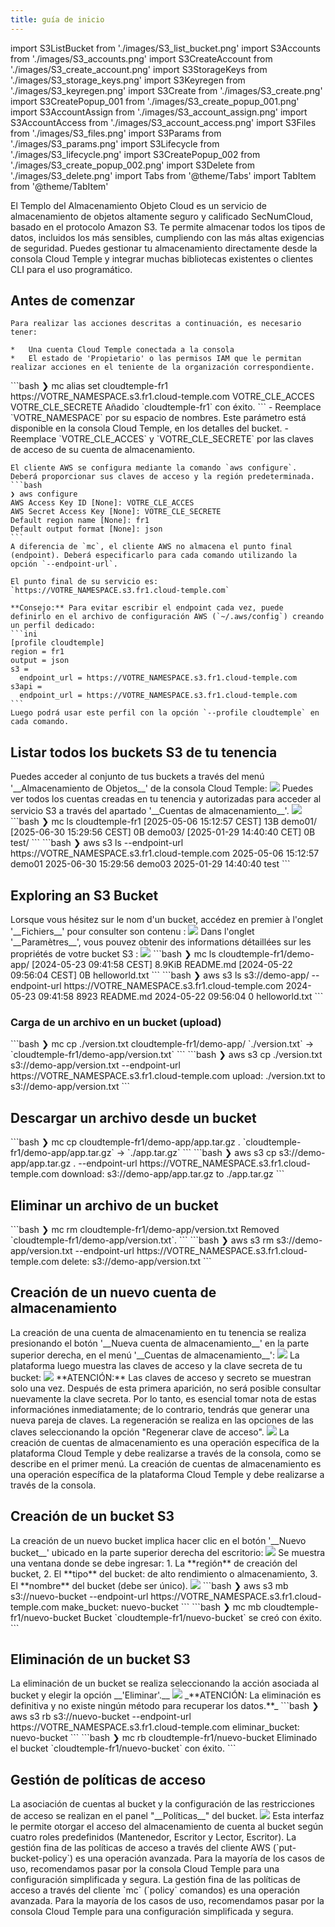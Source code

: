 ```yaml
---
title: guía de inicio
---
```


import S3ListBucket from './images/S3_list_bucket.png'
import S3Accounts from './images/S3_accounts.png'
import S3CreateAccount from './images/S3_create_account.png'
import S3StorageKeys from './images/S3_storage_keys.png'
import S3Keyregen from './images/S3_keyregen.png'
import S3Create from './images/S3_create.png'
import S3CreatePopup_001 from './images/S3_create_popup_001.png'
import S3AccountAssign from './images/S3_account_assign.png'
import S3AccountAccess from './images/S3_account_access.png'
import S3Files from './images/S3_files.png'
import S3Params from './images/S3_params.png'
import S3Lifecycle from './images/S3_lifecycle.png'
import S3CreatePopup_002 from './images/S3_create_popup_002.png'
import S3Delete from './images/S3_delete.png'
import Tabs from '@theme/Tabs'
import TabItem from '@theme/TabItem'

El Templo del Almacenamiento Objeto Cloud es un servicio de almacenamiento de objetos altamente seguro y calificado SecNumCloud, basado en el protocolo Amazon S3. Te permite almacenar todos los tipos de datos, incluidos los más sensibles, cumpliendo con las más altas exigencias de seguridad. Puedes gestionar tu almacenamiento directamente desde la consola Cloud Temple y integrar muchas bibliotecas existentes o clientes CLI para el uso programático.

## Antes de comenzar

<Tabs>
  <TabItem value="Consola Cloud Temple" label="Consola Cloud Temple">

    Para realizar las acciones descritas a continuación, es necesario tener:

    *   Una cuenta Cloud Temple conectada a la consola
    *   El estado de 'Propietario' o las permisos IAM que le permitan realizar acciones en el teniente de la organización correspondiente.

  </TabItem>
  <TabItem value="MC CLI" label="MC CLI">
    ```bash
    ❯ mc alias set cloudtemple-fr1 https://VOTRE_NAMESPACE.s3.fr1.cloud-temple.com VOTRE_CLE_ACCES VOTRE_CLE_SECRETE
    Añadido `cloudtemple-fr1` con éxito.
    ```
    - Reemplace `VOTRE_NAMESPACE` por su espacio de nombres. Este parámetro está disponible en la consola Cloud Temple, en los detalles del bucket.
    - Reemplace `VOTRE_CLE_ACCES` y `VOTRE_CLE_SECRETE` por las claves de acceso de su cuenta de almacenamiento.

  </TabItem>
  <TabItem value="AWS CLI" label="AWS CLI">

    El cliente AWS se configura mediante la comando `aws configure`. Deberá proporcionar sus claves de acceso y la región predeterminada.
    ```bash
    ❯ aws configure
    AWS Access Key ID [None]: VOTRE_CLE_ACCES
    AWS Secret Access Key [None]: VOTRE_CLE_SECRETE
    Default region name [None]: fr1
    Default output format [None]: json
    ```
    A diferencia de `mc`, el cliente AWS no almacena el punto final (endpoint). Deberá especificarlo para cada comando utilizando la opción `--endpoint-url`.

    El punto final de su servicio es: `https://VOTRE_NAMESPACE.s3.fr1.cloud-temple.com`

    **Consejo:** Para evitar escribir el endpoint cada vez, puede definirlo en el archivo de configuración AWS (`~/.aws/config`) creando un perfil dedicado:
    ```ini
    [profile cloudtemple]
    region = fr1
    output = json
    s3 =
      endpoint_url = https://VOTRE_NAMESPACE.s3.fr1.cloud-temple.com
    s3api =
      endpoint_url = https://VOTRE_NAMESPACE.s3.fr1.cloud-temple.com
    ```
    Luego podrá usar este perfil con la opción `--profile cloudtemple` en cada comando.


  </TabItem>

</Tabs>

## Listar todos los buckets S3 de tu tenencia
<Tabs>
  <TabItem value="Consola Cloud Temple" label="Consola Cloud Temple" default>
    Puedes acceder al conjunto de tus buckets a través del menú '__Almacenamiento de Objetos__' de la consola Cloud Temple:
    <img src={S3ListBucket} />
    Puedes ver todos los cuentas creadas en tu tenencia y autorizadas para acceder al servicio S3 a través del apartado '__Cuentas de almacenamiento__'.
    <img src={S3Accounts} />
  </TabItem>
  <TabItem value="MC CLI" label="MC CLI">
    ```bash
    ❯ mc ls cloudtemple-fr1
    [2025-05-06 15:12:57 CEST]      13B demo01/
    [2025-06-30 15:29:56 CEST]       0B demo03/
    [2025-01-29 14:40:40 CET]       0B test/
    ```
  </TabItem>
  <TabItem value="AWS CLI" label="AWS CLI">
    ```bash
    ❯ aws s3 ls --endpoint-url https://VOTRE_NAMESPACE.s3.fr1.cloud-temple.com
    2025-05-06 15:12:57 demo01
    2025-06-30 15:29:56 demo03
    2025-01-29 14:40:40 test
    ```
  </TabItem>

</Tabs>

## Exploring an S3 Bucket

<Tabs>
  <TabItem value="Console Cloud Temple" label="Console Cloud Temple" default>
    Lorsque vous hésitez sur le nom d'un bucket, accédez en premier à l'onglet '__Fichiers__' pour consulter son contenu :
    <img src={S3Files} />
    Dans l'onglet '__Paramètres__', vous pouvez obtenir des informations détaillées sur les propriétés de votre bucket S3 :
    <img src={S3Params} />
  </TabItem>
  <TabItem value="MC CLI" label="MC CLI">
    ```bash
    ❯ mc ls cloudtemple-fr1/demo-app/
    [2024-05-23 09:41:58 CEST] 8.9KiB README.md
    [2024-05-22 09:56:04 CEST]      0B helloworld.txt
    ```
  </TabItem>

  <TabItem value="AWS CLI" label="AWS CLI">
    ```bash
    ❯ aws s3 ls s3://demo-app/ --endpoint-url https://VOTRE_NAMESPACE.s3.fr1.cloud-temple.com
    2024-05-23 09:41:58       8923 README.md
    2024-05-22 09:56:04          0 helloworld.txt
    ```
  </TabItem>

</Tabs>

### Carga de un archivo en un bucket (upload)
<Tabs>
  <TabItem value="MC CLI" label="MC CLI" default>
    ```bash
    ❯ mc cp ./version.txt cloudtemple-fr1/demo-app/
    `./version.txt` -> `cloudtemple-fr1/demo-app/version.txt`
    ```
  </TabItem>

  <TabItem value="AWS CLI" label="AWS CLI">
    ```bash
    ❯ aws s3 cp ./version.txt s3://demo-app/version.txt --endpoint-url https://VOTRE_NAMESPACE.s3.fr1.cloud-temple.com
    upload: ./version.txt to s3://demo-app/version.txt
    ```
  </TabItem>

</Tabs>

## Descargar un archivo desde un bucket
<Tabs>
  <TabItem value="MC CLI" label="MC CLI" default>
    ```bash
    ❯ mc cp cloudtemple-fr1/demo-app/app.tar.gz .
    `cloudtemple-fr1/demo-app/app.tar.gz` -> `./app.tar.gz`
    ```
  </TabItem>

  <TabItem value="AWS CLI" label="AWS CLI">
    ```bash
    ❯ aws s3 cp s3://demo-app/app.tar.gz . --endpoint-url https://VOTRE_NAMESPACE.s3.fr1.cloud-temple.com
    download: s3://demo-app/app.tar.gz to ./app.tar.gz
    ```
  </TabItem>

</Tabs>

## Eliminar un archivo de un bucket
<Tabs>
  <TabItem value="MC CLI" label="MC CLI" default>
    ```bash
    ❯ mc rm cloudtemple-fr1/demo-app/version.txt
    Removed `cloudtemple-fr1/demo-app/version.txt`.
    ```
  </TabItem>

  <TabItem value="AWS CLI" label="AWS CLI">
    ```bash
    ❯ aws s3 rm s3://demo-app/version.txt --endpoint-url https://VOTRE_NAMESPACE.s3.fr1.cloud-temple.com
    delete: s3://demo-app/version.txt
    ```
  </TabItem>

</Tabs>

## Creación de un nuevo cuenta de almacenamiento
<Tabs>
  <TabItem value="Consola de Cloud Temple" label="Consola de Cloud Temple" default>
    La creación de una cuenta de almacenamiento en tu tenencia se realiza presionando el botón '__Nueva cuenta de almacenamiento__' en la parte superior derecha, en el menú '__Cuentas de almacenamiento__':
    <img src={S3CreateAccount} />
    La plataforma luego muestra las claves de acceso y la clave secreta de tu bucket:
    <img src={S3StorageKeys} />
    **ATENCIÓN:** Las claves de acceso y secreto se muestran solo una vez. Después de esta primera aparición, no será posible consultar nuevamente la clave secreta. Por lo tanto, es esencial tomar nota de estas informaciónes inmediatamente; de lo contrario, tendrás que generar una nueva pareja de claves.
    La regeneración se realiza en las opciones de las claves seleccionando la opción "Regenerar clave de acceso".
    <img src={S3Keyregen} />
  </TabItem>
  <TabItem value="AWS CLI" label="AWS CLI">
    La creación de cuentas de almacenamiento es una operación específica de la plataforma Cloud Temple y debe realizarse a través de la consola, como se describe en el primer menú.
  </TabItem>
  <TabItem value="MC CLI" label="MC CLI">
    La creación de cuentas de almacenamiento es una operación específica de la plataforma Cloud Temple y debe realizarse a través de la consola.
  </TabItem>
</Tabs>

## Creación de un bucket S3
<Tabs>
  <TabItem value="Console Cloud Temple" label="Console Cloud Temple" default>
    La creación de un nuevo bucket implica hacer clic en el botón '__Nuevo bucket__' ubicado en la parte superior derecha del escritorio:
    <img src={S3Create} />
    Se muestra una ventana donde se debe ingresar:
    1. La **región** de creación del bucket,
    2. El **tipo** del bucket: de alto rendimiento o almacenamiento,
    3. El **nombre** del bucket (debe ser único).
    <img src={S3CreatePopup_001} />
  </TabItem>
  <TabItem value="AWS CLI" label="AWS CLI">
    ```bash
    ❯ aws s3 mb s3://nuevo-bucket --endpoint-url https://VOTRE_NAMESPACE.s3.fr1.cloud-temple.com
    make_bucket: nuevo-bucket
    ```
  </TabItem>
  <TabItem value="MC CLI" label="MC CLI">
    ```bash
    ❯ mc mb cloudtemple-fr1/nuevo-bucket
    Bucket `cloudtemple-fr1/nuevo-bucket` se creó con éxito.
    ```
  </TabItem>
</Tabs>

## Eliminación de un bucket S3
<Tabs>
  <TabItem value="Console Cloud Temple" label="Console Cloud Temple" default>
    La eliminación de un bucket se realiza seleccionando la acción asociada al bucket y elegir la opción __'Eliminar'.__
    <img src={S3Delete} />
    _**ATENCIÓN: La eliminación es definitiva y no existe ningún método para recuperar los datos.**_
  </TabItem>
  <TabItem value="AWS CLI" label="AWS CLI">
    ```bash
    ❯ aws s3 rb s3://nuevo-bucket --endpoint-url https://VOTRE_NAMESPACE.s3.fr1.cloud-temple.com
    eliminar_bucket: nuevo-bucket
    ```
  </TabItem>
  <TabItem value="MC CLI" label="MC CLI">
    ```bash
    ❯ mc rb cloudtemple-fr1/nuevo-bucket
    Eliminado el bucket `cloudtemple-fr1/nuevo-bucket` con éxito.
    ```
  </TabItem>
</Tabs>

## Gestión de políticas de acceso
<Tabs>
  <TabItem value="Consola Cloud Temple" label="Consola Cloud Temple" default>
    La asociación de cuentas al bucket y la configuración de las restricciones de acceso se realizan en el panel "__Políticas__" del bucket.
    <img src={S3AccountAssign} />
    Esta interfaz le permite otorgar el acceso del almacenamiento de cuenta al bucket según cuatro roles predefinidos (Mantenedor, Escritor y Lector, Escritor).
  </TabItem>
  <TabItem value="AWS CLI" label="AWS CLI">
    La gestión fina de las políticas de acceso a través del cliente AWS (`put-bucket-policy`) es una operación avanzada. Para la mayoría de los casos de uso, recomendamos pasar por la consola Cloud Temple para una configuración simplificada y segura.
  </TabItem>
  <TabItem value="MC CLI" label="MC CLI">
    La gestión fina de las políticas de acceso a través del cliente `mc` (`policy` comandos) es una operación avanzada. Para la mayoría de los casos de uso, recomendamos pasar por la consola Cloud Temple para una configuración simplificada y segura.
  </TabItem>
</Tabs>
